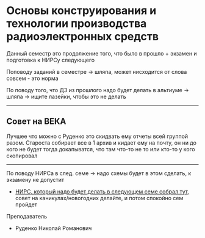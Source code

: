 # Основы конструирования и технологии производства радиоэлектронных средств

Данный семестр это продолжение того, что было в прошло + экзамен и подготовка к НИРСу следующего

Поповоду заданий в семестре -> шляпа, может нисходится от слова совсем - это норма

По поводу того, что ДЗ из прошлого надо будет делать в альтиуме -> шляпа -> ищите лазейки, чтобы это не делать

---

## Совет на ВЕКА

Лучшее что можно с Руденко это скидвать ему отчеты всей группой разом. Староста собирает все в 1
архив и кидает ему на почту, он ни до кого не будет тогда докапыватся, что там что-то не то или кто-то у кого
скопировал

---

По поводу НИРСа в след. семе -> надо схемы будет в этом сделать, к экзамену не допустит

* [НИРС, который надо будет делать в следующем семе собрал тут](https://disk.yandex.ru/d/55m1CfyriORBwg), совет на каникулах/новогодних делайте, и потом спокойно сем пройдет

Преподаватель

* Руденко Николай Романович
